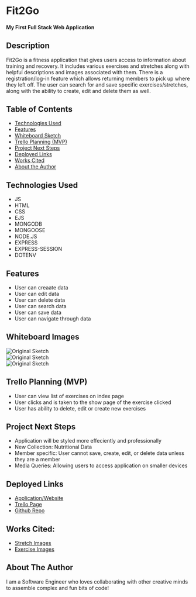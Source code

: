 # Fit2Go

#### My First Full Stack Web Application

## Description
Fit2Go is a fitness application that gives users access to information about training and recovery. It includes various exercises and stretches along with helpful descriptions and images associated with them. There is a registration/log-in feature which allows returning members to pick up where they left off. The user can search for and save specific exercises/stretches, along with the ability to create, edit and delete them as well.

## Table of Contents
* [Technologies Used](#technologiesused)
* [Features](#features)
* [Whiteboard Sketch](#sketch)
* [Trello Planning (MVP)](#trello)
* [Project Next Steps](#nextsteps)
* [Deployed Links](#deployment)
* [Works Cited](#cited)
* [About the Author](#author)

## <a name="technologiesused"></a>Technologies Used
* JS
* HTML
* CSS
* EJS
* MONGODB
* MONGOOSE
* NODE.JS
* EXPRESS
* EXPRESS-SESSION
* DOTENV


## <a name="features"></a>Features
* User can creaate data
* User can edit data
* User can delete data
* User can search data
* User can save data
* User can navigate through data

## <a name="sketch"></a>Whiteboard Images
<img src="https://i.postimg.cc/KYx9Jz2q/IMG-4924.jpg" alt="Original Sketch"/> <br>
<img src="https://i.postimg.cc/5yYp6QB0/IMG-4925.jpg" alt="Original Sketch"/> <br>
<img src="https://i.postimg.cc/5yhgv9gm/IMG-4926.jpg" alt="Original Sketch"/>

## <a name="trello"></a>Trello Planning (MVP)
* User can view list of exercises on index page
* User clicks and is taken to the show page of the exercise clicked
* User has ability to delete, edit or create new exercises

## <a name="nextsteps"></a>Project Next Steps
* Application will be styled more effeciently and professionally
* New Collection: Nutritional Data
* Member specific: User cannot save, create, edit, or delete data unless they are a member
* Media Queries: Allowing users to access application on smaller devices

## <a name="deployment"></a>Deployed Links
* [Application/Website](https://fit2go-ga7a.onrender.com)
* [Trello Page](https://trello.com/b/fjhqoMlC/fit2go)
* [Github Repo](https://github.com/Haroonkhan0629/Fit2Go)
    
## <a name="cited"></a>Works Cited:
* [Stretch Images](https://www.meanmuscles.com/) 
* [Exercise Images](https://strengthlevel.com/)

## <a name="author"></a>About The Author
I am a Software Engineer who loves collaborating with other creative minds to assemble complex and fun bits of code!

